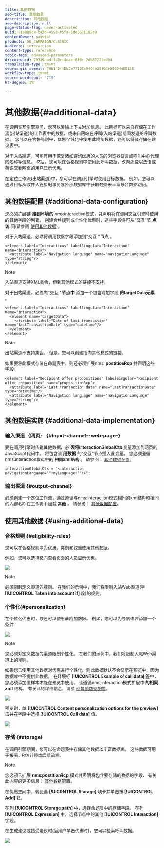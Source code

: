 ```yaml
---
title: 其他数据
seo-title: 其他数据
description: 其他数据
seo-description: null
page-status-flag: never-activated
uuid: 81a889ce-b02d-4593-95fa-1de5601182e0
contentOwner: sauviat
products: SG_CAMPAIGN/CLASSIC
audience: interaction
content-type: reference
topic-tags: advanced-parameters
discoiquuid: 29339aad-fd8e-4dae-8f6e-2db87221ad04
translation-type: tm+mt
source-git-commit: 70b143445b2e77128b9404e35d96b39694d55335
workflow-type: tm+mt
source-wordcount: '719'
ht-degree: 1%

---
```



# 其他数据{#additional-data}

在调用交互引擎期间，您可以传输上下文附加信息。 此目标可以来自存储在工作流(出站渠道)的工作表中的数据，或来自网站在呼叫(入站渠道)期间发送的呼叫数据。 您可以在合格规则中、优惠个性化中使用此附加数据，还可以将其存储在建议表中。

对于入站渠道，可能有用于恢复诸如咨询优惠的人员的浏览器语言或呼叫中心代理的名称等信息。 然后，您可以在合格规则中使用此呼叫数据，仅向那些以法语或英语查看网页的用户显示优惠。

在定位工作流(出站渠道)中，您可以在调用引擎时使用目标数据。 例如，您可以通过目标从收件人链接的事务或外部数据库中获取数据来丰富联合数据访问。

## 其他数据配置 {#additional-data-configuration}

您必须扩展链 **接到环境的** nms:interaction模式，并声明将在调用交互引擎时使用的其他字段的列表。 创建合格规则或个性化优惠时，这些字段将可从“交互”节 **点访** 问(请参阅 [使用其他数据](#using-additional-data))。

对于入站渠道，必须将调用数据字段添加到“交互 **”节点** 。

```
<element label="Interactions" labelSingular="Interaction" name="interaction">
  <attribute label="Navigation language" name="navigationLanguage" type="string"/>
</element>
```

>[!NOTE]
>
>入站渠道支持XML集合，但到其他模式的链接不支持。

对于出站渠道，必须向“交互 **”节点中** 添加一个包含附加字段 **的targetData元素** 。

```
<element label="Interactions" labelSingular="Interaction" name="interaction">
  <element name="targetData">
    <attribute label="Date of last transaction" name="lastTransactionDate" type="datetime"/>
  </element>
</element>
```

>[!NOTE]
>
>出站渠道不支持集合。 但是，您可以创建指向其他模式的链接。

如果要将此模式存储在命题表中，则还必须扩展nms: **postitionRcp** 并声明这些字段。

```
<element label="Recipient offer propositions" labelSingular="Recipient offer proposition" name="propositionRcp">
  <attribute label="Last transaction date" name="lastTransactionDate" type="datetime"/>
  <attribute label="Navigation language" name="navigationLanguage" type="string"/>
</element>
```

## 其他数据实施 {#additional-data-implementation}

### 输入渠道（网页） {#input-channel--web-page-}

要在调用引擎时传输其他数据，必 **须将interactionGlobalCtx** 变量添加到网页的JavaScript代码中。 将包含调 **用数据** 的“交互”节点插入此变量。 您必须遵循nms:interaction模式中的 **相同xml结构** 。 请参阅： [其他数据配置](#additional-data-configuration)。

```
interactionGlobalCtx = "<interaction navigationLanguage='"+myLanguage+"'/>";
```

### 输出渠道 {#output-channel}

必须创建一个定位工作流，通过遵循与nms:interaction模式相同的xml结构和相同的内部名称在工作表中加载 **其他** 。 请参阅： [其他数据配置](#additional-data-configuration)。

## 使用其他数据 {#using-additional-data}

### 合格规则 {#eligibility-rules}

您可以在合格规则中为优惠、类别和权重使用其他数据。

例如，您可以选择仅向查看页面的人员显示优惠。

![](assets/ita_calldata_query.png)

>[!NOTE]
>
>必须限制定义渠道的规则。 在我们的示例中，我们将限制入站Web渠道(字&#x200B;**[!UICONTROL Taken into account if]** 段)的规则。

### 个性化{#personalization}

在个性化优惠时，您还可以使用此附加数据。 例如，您可以为导航语言添加一个条件

![](assets/ita_calldata_perso.png)

>[!NOTE]
>
>您必须对定义数据的渠道限制个性化。 在我们的示例中，我们将限制入站Web渠道上的规则。

如果您已使用其他数据对优惠进行个性化，则此数据默认不会显示在预览中，因为数据库中不提供此数据。 在环境标 **[!UICONTROL Example of call data]** 签中，您必须添加值样本才能在预览中使用。 请遵循nms:interaction模式扩展中 **的相同xml** 结构。 有关此的详细信息，请参 [阅其他数据配置](#additional-data-configuration)。

![](assets/ita_calldata_preview.png)

预览时，单 **[!UICONTROL Content personalization options for the preview]** 击并在字段中选择 **[!UICONTROL Call data]** 值。

![](assets/ita_calldata_preview2.png)

### 存储 {#storage}

在调用引擎期间，您可以在命题表中存储其他数据以丰富数据库。 这些数据可用于报表、ROI计算或后续流程。

>[!NOTE]
>
>您必须已扩展 **nms:postitionRcp** 模式并声明将包含要存储的数据的字段。 有关此内容的更多信息： [其他数据配置](#additional-data-configuration)。

在优惠空间中，转到选 **[!UICONTROL Storage]** 项卡并单击按 **[!UICONTROL Add]** 钮。

在列 **[!UICONTROL Storage path]** 中，选择命题表中的存储字段。 在列 **[!UICONTROL Expression]** 中，选择节点中的其他 **[!UICONTROL Interaction]** 字段。

在生成建议或接受建议时(当用户单击优惠时)，您可以检索呼叫数据。

![](assets/ita_calldata_storage.png)

